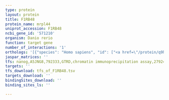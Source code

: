 ```yaml
---
type: protein
layout: protein
title: F1RB48
protein_name: mrpl44
uniprot_accession: F1RB48
ncbi_gene_id: '571210'
organism: Danio rerio
function: target gene
number_of_interactions: '1'
orthologs: '[{"species": "Homo sapiens", "id": ["<a href=\"/protein/q9h9j2\">Q9H9J2</a>"]}, {"species": "Mus musculus", "id": ["<a href=\"/protein/q9cy73\">Q9CY73</a>"]}, {"species": "Rattus norvegicus", "id": ["<a href=\"/protein/q4g067\">Q4G067</a>"]}, {"species": "Drosophila melanogaster", "id": ["<a href=\"/protein/q9vnc1\">Q9VNC1</a>"]}]'
jaspar_matrices: ''
tfs: nanog,A5JNG8,792333,GTRD,chromatin immunoprecipitation assay,27924024%5Buid%5D,No
targets: ''
tfs_download: tfs_of_F1RB48.tsv
targets_download: ''
bindingSites_download: ''
binding_sites_ls: ''

---
```

